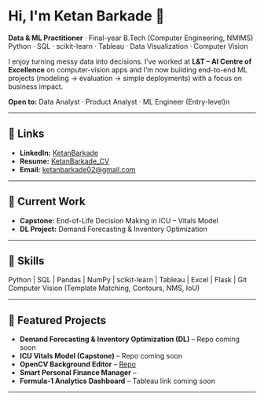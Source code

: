 # Hi, I'm Ketan Barkade 👋

**Data & ML Practitioner** · Final-year B.Tech (Computer Engineering, NMIMS)  
Python · SQL · scikit-learn · Tableau · Data Visualization · Computer Vision

I enjoy turning messy data into decisions. I’ve worked at **L&T – AI Centre of Excellence** on computer-vision apps and I’m now building end-to-end ML projects (modeling → evaluation → simple deployments) with a focus on business impact.

**Open to:** Data Analyst · Product Analyst · ML Engineer (Entry-level)n

---

## 🔗 Links
- **LinkedIn:** [KetanBarkade](https://www.linkedin.com/in/ketanbarkade/) 
- **Resume:** [KetanBarkade_CV](https://drive.google.com/file/d/153S52ulKQPeO9PvIousxAMSdQvnnAxHF/view?usp=drive_link)  
- **Email:** ketanbarkade02@gmail.com  

---

## 🚀 Current Work
- **Capstone:** End-of-Life Decision Making in ICU – Vitals Model  
- **DL Project:** Demand Forecasting & Inventory Optimization  

---

## 🧠 Skills
Python | SQL | Pandas | NumPy | scikit-learn | Tableau | Excel | Flask | Git  
Computer Vision (Template Matching, Contours, NMS, IoU)  

---

## 📌 Featured Projects
- **Demand Forecasting & Inventory Optimization (DL)** – Repo coming soon  
- **ICU Vitals Model (Capstone)** – Repo coming soon  
- **OpenCV Background Editor** – [Repo](https://github.com/KINGERZ02/OpenCV-BackgroundEditor)
- **Smart Personal Finance Manager** – 
- **Formula-1 Analytics Dashboard** – Tableau link coming soon  

---
